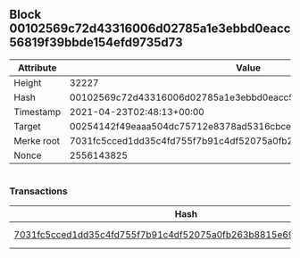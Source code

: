 ## Block 00102569c72d43316006d02785a1e3ebbd0eacc56819f39bbde154efd9735d73

Attribute | Value
--- | ---
Height | 32227
Hash | 00102569c72d43316006d02785a1e3ebbd0eacc56819f39bbde154efd9735d73
Timestamp | 2021-04-23T02:48:13+00:00
Target | 00254142f49eaaa504dc75712e8378ad5316cbcead634704b3734b6271167cc4
Merke root | 7031fc5cced1dd35c4fd755f7b91c4df52075a0fb263b8815e6987930feb5ecd
Nonce | 2556143825

```

```

### Transactions

Hash | Amount
--- | ---
[7031fc5cced1dd35c4fd755f7b91c4df52075a0fb263b8815e6987930feb5ecd](7031fc5cced1dd35c4fd755f7b91c4df52075a0fb263b8815e6987930feb5ecd.md) | 10.00000000 SKEPTI 
